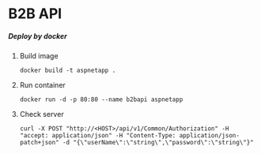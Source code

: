 # B2B API

##### Deploy by docker

1. Build image

    ```docker build -t aspnetapp . ```
    
2. Run container

    ```docker run -d -p 80:80 --name b2bapi aspnetapp```
    
3. Check server

    ```curl -X POST "http://<HOST>/api/v1/Common/Authorization" -H "accept: application/json" -H "Content-Type: application/json-patch+json" -d "{\"userName\":\"string\",\"password\":\"string\"}"```





 